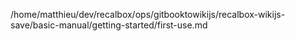 /home/matthieu/dev/recalbox/ops/gitbooktowikijs/recalbox-wikijs-save/basic-manual/getting-started/first-use.md